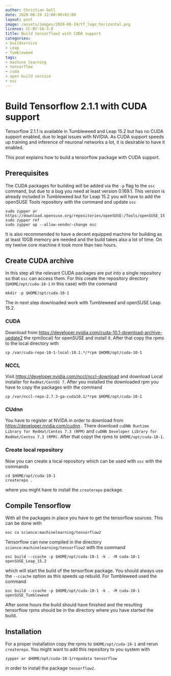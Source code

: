 ```yaml
---
author: Christian Goll
date: 2020-06-19 12:00:00+01:00
layout: post
image: /assets/images/2020-06-19/tf_logo_horizontal.png
license: CC-BY-SA-3.0
title: Build tensorflow2 with CUDA support
categories:
- buildservice
- Leap
- Tumbleweed
tags:
- machine learning
- tensorflow
- cuda
- open build service
- osc
---
```


# Build Tensorflow 2.1.1 with CUDA support
Tensorflow 2.1.1 is available in Tumbleweed and Leap 15.2 but has no CUDA support enabled, due to legal issues with NVIDIA. As CUDA support speeds up training and inference of neuronal networks a lot, it is desirable to have it enabled.

This post explains how to build a tensorflow package with CUDA support.

## Prerequisites
The CUDA packages for building will be added via the ``-p`` flag to the ``osc`` command, but due to a bug you need at least version 0.169.1. This version is already included in Tumbleweed but for Leap 15.2 you will have to add the openSUSE Tools repository with the command and update ``osc``
```
sudo zypper ar https://download.opensuse.org/repositories/openSUSE:/Tools/openSUSE_15.2/openSUSE:Tools.repo
sudo zypper ref
sudo zypper up --allow-vendor-change osc
```
It is also recommended to have a decent equipped machine for building as at least 10GB memory are needed and the build takes also a lot of time. On my twelve core machine it took more than two hours.
## Create CUDA archive
In this step all the relevant CUDA packages are put into a single repository so that ``osc`` can access them. For this create the repository directory (``$HOME/opt/cuda-10-1`` in this case) with the command
```
mkdir -p $HOME/opt/cuda-10-1
```
The in next step downloaded work with Tumbleweed and openSUSE Leap 15.2.

### CUDA
Download from https://developer.nvidia.com/cuda-10.1-download-archive-update2 the rpm(local) for openSUSE and install it. After that copy the rpms to the local directory with
```
cp /var/cuda-repo-10-1-local-10.1.*/*rpm $HOME/opt/cuda-10-1
```

### NCCL
Visit https://developer.nvidia.com/nccl/nccl-download and download Local installer for ``RedHat/CentOS 7``. After you installed the downloaded rpm you have to copy the packages with the command
```
cp /var/nccl-repo-2.7.3-ga-cuda10.1/*rpm $HOME/opt/cuda-10-1
```

### CUdnn
You have to register at NVIDA in order to download from https://developer.nvidia.com/cudnn . There download ``cuDNN Runtime Library for RedHat/Centos 7.3 (RPM)`` and ``cuDNN Developer Library for RedHat/Centos 7.3 (RPM)``. After that copyt the rpms to ``$HOME/opt/cuda-10-1``.

### Create local repository
Now you can create a local repository which can be used with ``osc`` with the commands
```
cd $HOME/opt/cuda-10-1 
createrepo .
```
where you might have to install the ``createrepo`` package.

## Compile Tensorflow
With all the packages in place you have to get the tensorflow sources. This can be done with
```
osc co science:machinelearning/tensorflow2
```
Tensorflow can now compiled in the directory ``science:machinelearning/tensorflow2`` with the command
```
osc build --ccache -p $HOME/opt/cuda-10-1 -k . -M cuda-10-1 openSUSE_Leap_15.2
```
which will start the build of the tensorflow package. You should always use the ``--ccache`` option as this speeds up rebuild. For Tumbleweed used the command
```
osc build --ccache -p $HOME/opt/cuda-10-1 -k . -M cuda-10-1 openSUSE_Tumbleweed
```
After some hours the build should have finished and the resulting tensorflow rpms should be in the directory where you have started the build.

## Installation
For a proper installation copy the rpms to ``$HOME/opt/cuda-10-1`` and rerun ``createrepo``. You might want to add this repository to you system with
```
zypper ar $HOME/opt/cuda-10-1/repodata tensorflow
```
in order to install the package ``tensorflow2``.
